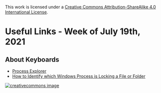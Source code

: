 This work is licensed under a
[Creative Commons Attribution-ShareAlike 4.0 International License](http://creativecommons.org/licenses/by-sa/4.0/).

# Useful Links - Week of July 19th, 2021

## About Keyboards

- [Process Explorer](https://docs.microsoft.com/en-us/sysinternals/downloads/process-explorer)
- [How to Identify which Windows Process is Locking a File or Folder](https://helpcenter.gsx.com/hc/en-us/articles/115015880627-How-to-Identify-which-Windows-Process-is-Locking-a-File-or-Folder)

[![creativecommons image](https://i.creativecommons.org/l/by-sa/4.0/80x15.png)](http://creativecommons.org/licenses/by-sa/4.0/)
